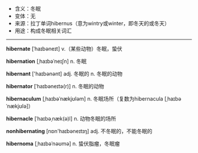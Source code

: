 - <span class="definition">含义：冬眠</span>
- <span class="definition">变体：无</span>
- <span class="definition">来源：拉丁单词hibernus（意为wintry或winter，即冬天的或冬天）</span>
- <span class="definition">用途：构成冬眠相关词汇</span>


---


<span class="vocabulary">**hibernate**</span> [ˈhaɪbəneɪt] v.（某些动物）冬眠，蛰伏

<span class="vocabulary">**hibernation**</span> [ˌhaɪbəˈneɪʃn] n. 冬眠

<span class="vocabulary">**hibernant**</span> ['haɪbənənt] adj. 冬眠的 n. 冬眠的动物

<span class="vocabulary">**hibernator**</span> [ˈhaɪbəneɪtә(r)] n. 冬眠的动物

<span class="vocabulary">**hibernaculum**</span> [ˌhaɪbəˈnækjʊləm] n. 冬眠场所（复数为hibernacula [ˌhaɪbəˈnækjʊlə]）

<span class="vocabulary">**hibernacle**</span> [ˈhaɪbəˌnæk(ə)l] n. 动物冬眠的场所

<span class="vocabulary">**nonhibernating**</span> [nɒn'haɪbәneɪtɪŋ] adj. 不冬眠的，不能冬眠的

<span class="vocabulary">**hibernoma**</span> [ˌhaɪbəˈnəʊmə] n. 蛰伏脂瘤，冬眠瘤
